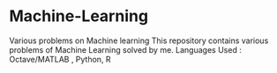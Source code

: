 # Machine-Learning
Various problems on Machine learning
This repository contains various problems of Machine Learning solved by me.
Languages Used : Octave/MATLAB , Python, R
